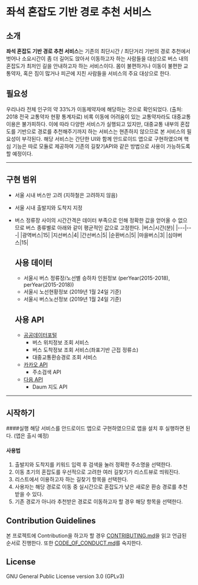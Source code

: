 #  좌석 혼잡도 기반 경로 추천 서비스

## 소개
**좌석 혼잡도 기반 경로 추천 서비스**는 기존의 최단시간 / 최단거리 기반의 경로 추천에서 벗어나 소요시간이 좀 더 길어도 앉아서 이동하고자 하는 사람들을 대상으로 버스 내의 혼잡도가 최저인 길을 안내하고자 하는 서비스이다. 몸이 불편하거나 이동이 불편한 교통약자, 혹은 짐이 많거나 피곤에 지친 사람들을 서비스의 주요 대상으로 한다.

## 필요성
우리나라 전체 인구의 약 33%가 이동제약자에 해당하는 것으로 확인되었다. (출처: 2018 전국 교통약자 현황 통계자료) 비록 이동에 어려움이 있는 교통약자라도 대중교통 이용은 불가피하다. 이에 따라 다양한 서비스가 실행되고 있지만, 대중교통 내부의 혼잡도를 기반으로 경로를 추천해주기까지 하는 서비스는 현존하지 않으므로 본 서비스의 필요성이 부각된다. 해당 서비스는 간단한 UI와 함께 안드로이드 앱으로 구현하였으며 핵심 기능은 따로 모듈로 제공하여 기존의 길찾기API와 같은 방법으로 사용이 가능하도록 할 예정이다.

-------------------------

## 구현 범위
- 서울 시내 버스만 고려 (지하철은 고려하지 않음)
- 서울 시내 출발지와 도착지 지정
- 버스 정류장 사이의 시간간격은 데이터 부족으로 인해 정확한 값을 얻어올 수 없으므로 버스 종류별로 아래와 같이 평균적인 값으로 고정한다.
    |버스|시간(분)|
    |---|---|
    |광역버스|15|
    |지선버스|4|
    |간선버스|5|
    |순환버스|5|
    |마을버스|3|
    |심야버스|15|


    ## 사용 데이터
    - 서울시 버스 정류장/노선별 승하차 인원정보 (perYear(2015-2018), perYear(2015-2018))
    - 서울시 노선현황정보 (2019년 1월 24일 기준)
    - 서울시 버스노선정보 (2019년 1월 24일 기준)


    ## 사용 API
    * [공공데이터포털](data.go.kr)
      - 버스 위치정보 조회 서비스
      - 버스 도착정보 조회 서비스(좌표기반 근접 정류소)
      - 대중교통환승경로 조회 서비스
    * [카카오 API](https://developers.kakao.com/docs/restapi/local)
      - 주소검색 API
    * [다음 API](http://apis.map.daum.net/)
      - Daum 지도 API

------------------------------
## 시작하기
####실행
 해당 서비스를 안드로이드 앱으로 구현하였으므로 앱을 설치 후 실행하면 된다. (앱은 출시 예정)
#### 사용법
1. 출발지와 도착지를 키워드 입력  후 검색을 눌러 정확한 주소명을 선택한다.
2. 이동 초기의 혼잡도를 우선적으로 고려한 여러 길찾기가 리스트뷰로 띄워진다.
3. 리스트에서 이용하고자 하는 길찾기 항목을 선택한다.
4. 사용자는 해당 경로로 이동 중 실시간으로 혼잡도가 낮은 새로운 환승 경로를 추천받을 수 있다.
5. 기존 경로가 아니라 추천받은 경로로 이동하고자 할 경우 해당 항목을 선택한다.

## Contribution Guidelines
본 프로젝트에 Contribution을 하고자 할 경우 [CONTRIBUTING.md](https://github.com/CAU-OSS-2019/team-project-team5/blob/master/CONTRIBUTING.md)을 읽고 언급된 순서로 진행한다. 또한  [CODE_OF_CONDUCT.md](https://github.com/CAU-OSS-2019/team-project-team5/blob/master/CODE_OF_CONDUCT.md)를 숙지한다.

## License
GNU General Public License version 3.0 (GPLv3)
